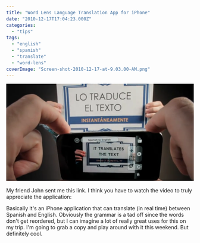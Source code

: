 ```yaml
---
title: "Word Lens Language Translation App for iPhone"
date: "2010-12-17T17:04:23.000Z"
categories: 
  - "tips"
tags: 
  - "english"
  - "spanish"
  - "translate"
  - "word-lens"
coverImage: "Screen-shot-2010-12-17-at-9.03.00-AM.png"
---
```


[![](images/Screen-shot-2010-12-17-at-9.03.00-AM.png "Screen shot 2010-12-17 at 9.03.00 AM")](http://www.migratorynerd.com/wordpress/wp-content/uploads/2010/12/Screen-shot-2010-12-17-at-9.03.00-AM.png)

My friend John sent me this link. I think you have to watch the video to truly appreciate the application:

Basically it's an iPhone application that can translate (in real time) between Spanish and English. Obviously the grammar is a tad off since the words don't get reordered, but I can imagine a lot of really great uses for this on my trip. I'm going to grab a copy and play around with it this weekend. But definitely cool.
